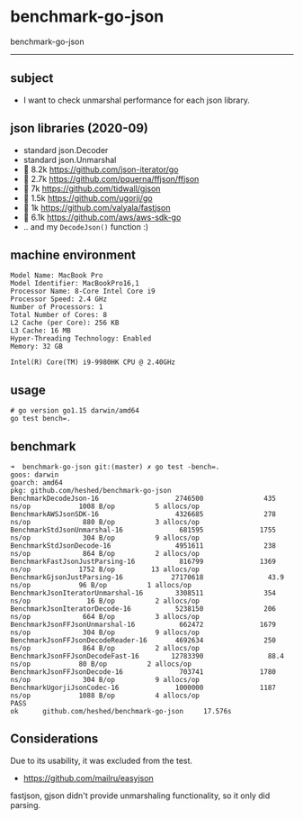 # benchmark-go-json
benchmark-go-json

---

## subject

- I want to check unmarshal performance for each json library.

## json libraries (2020-09)

- standard json.Decoder
- standard json.Unmarshal
- :star2: 8.2k https://github.com/json-iterator/go
- :star2: 2.7k https://github.com/pquerna/ffjson/ffjson
- :star2: 7k https://github.com/tidwall/gjson
- :star2: 1.5k https://github.com/ugorji/go
- :star2: 1k https://github.com/valyala/fastjson
- :star2: 6.1k https://github.com/aws/aws-sdk-go
- .. and my `DecodeJson()` function :)

## machine environment

```
Model Name: MacBook Pro
Model Identifier: MacBookPro16,1
Processor Name: 8-Core Intel Core i9
Processor Speed: 2.4 GHz
Number of Processors: 1
Total Number of Cores: 8
L2 Cache (per Core): 256 KB
L3 Cache: 16 MB
Hyper-Threading Technology: Enabled
Memory: 32 GB

Intel(R) Core(TM) i9-9980HK CPU @ 2.40GHz
```

## usage

```console
# go version go1.15 darwin/amd64
go test bench=.
```

## benchmark

```
➜  benchmark-go-json git:(master) ✗ go test -bench=. 
goos: darwin
goarch: amd64
pkg: github.com/heshed/benchmark-go-json
BenchmarkDecodeJson-16                   2746500               435 ns/op            1008 B/op          5 allocs/op
BenchmarkAWSJsonSDK-16                   4326685               278 ns/op             880 B/op          3 allocs/op
BenchmarkStdJsonUnmarshal-16              681595              1755 ns/op             304 B/op          9 allocs/op
BenchmarkStdJsonDecode-16                4951611               238 ns/op             864 B/op          2 allocs/op
BenchmarkFastJsonJustParsing-16           816799              1369 ns/op            1752 B/op         13 allocs/op
BenchmarkGjsonJustParsing-16            27170618                43.9 ns/op            96 B/op          1 allocs/op
BenchmarkJsonIteratorUnmarshal-16        3308511               354 ns/op              16 B/op          2 allocs/op
BenchmarkJsonIteratorDecode-16           5238150               206 ns/op             664 B/op          3 allocs/op
BenchmarkJsonFFJsonUnmarshal-16           662472              1679 ns/op             304 B/op          9 allocs/op
BenchmarkJsonFFJsonDecodeReader-16       4692634               250 ns/op             864 B/op          2 allocs/op
BenchmarkJsonFFJsonDecodeFast-16        12783390                88.4 ns/op            80 B/op          2 allocs/op
BenchmarkJsonFFJsonDecode-16              703741              1780 ns/op             304 B/op          9 allocs/op
BenchmarkUgorjiJsonCodec-16              1000000              1187 ns/op            1088 B/op          4 allocs/op
PASS
ok      github.com/heshed/benchmark-go-json     17.576s
```

## Considerations

Due to its usability, it was excluded from the test.
- https://github.com/mailru/easyjson 

fastjson, gjson didn't provide unmarshaling functionality, so it only did parsing.
